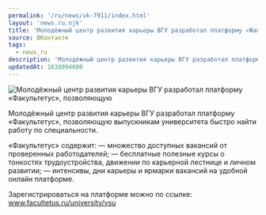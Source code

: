 ```yaml
---
permalink: '/ru/news/vk-7911/index.html'
layout: 'news.ru.njk'
title: 'Молодёжный центр развития карьеры ВГУ разработал платформу «Факультетус», позволяющую'
source: ВКонтакте
tags:
  - news_ru
description: 'Молодёжный центр развития карьеры ВГУ разработал платформу «Факультетус», позволяющую'
updatedAt: 1638894600
---
```

![Молодёжный центр развития карьеры ВГУ разработал платформу «Факультетус», позволяющую](https://sun9-41.userapi.com/sun9-53/impg/AvoBHKoROD-IwkF40lxrl3tlJgafJGuS8BmkWg/z9EHqzUkN9o.jpg?size=1080x1080&quality=96&sign=c24818c490000244b280004ccfaab8df&c_uniq_tag=bnVD_MN5r9ktf28FZ4zAWVQnGjX4BelQcdtaQLfX_MM&type=album)

Молодёжный центр развития карьеры ВГУ разработал платформу «Факультетус», позволяющую выпускникам университета быстро найти работу по специальности.

«Факультетус» содержит:
— множество доступных вакансий от проверенных работодателей;
— бесплатные полезные курсы о тонкостях трудоустройства, движении по карьерной лестнице и личном развитии;
— интенсивы, дни карьеры и ярмарки вакансий на удобной онлайн платформе.

Зарегистрироваться на платформе можно по ссылке: www.facultetus.ru/university/vsu
